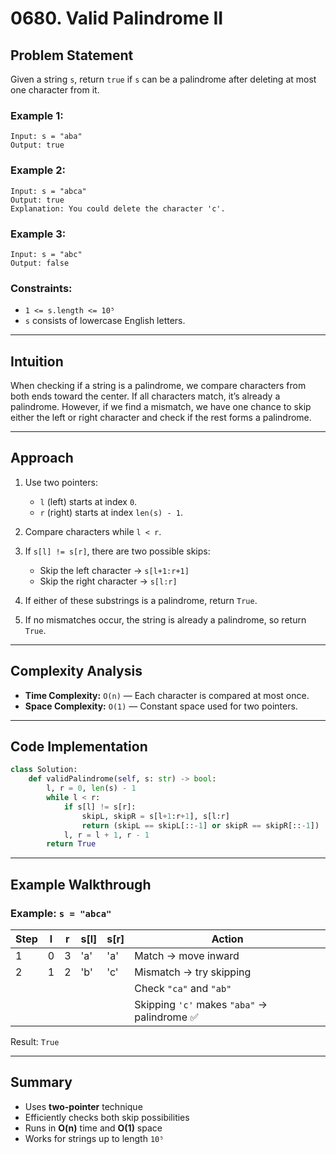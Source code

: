 # 0680. Valid Palindrome II

## Problem Statement

Given a string `s`, return `true` if `s` can be a palindrome after deleting at most one character from it.

### Example 1:

```
Input: s = "aba"
Output: true
```

### Example 2:

```
Input: s = "abca"
Output: true
Explanation: You could delete the character 'c'.
```

### Example 3:

```
Input: s = "abc"
Output: false
```

### Constraints:

- `1 <= s.length <= 10⁵`
- `s` consists of lowercase English letters.

---

## Intuition

When checking if a string is a palindrome, we compare characters from both ends toward the center.
If all characters match, it’s already a palindrome.
However, if we find a mismatch, we have one chance to skip either the left or right character and check if the rest forms a palindrome.

---

## Approach

1. Use two pointers:

   - `l` (left) starts at index `0`.
   - `r` (right) starts at index `len(s) - 1`.

2. Compare characters while `l < r`.

3. If `s[l] != s[r]`, there are two possible skips:

   - Skip the left character → `s[l+1:r+1]`
   - Skip the right character → `s[l:r]`

4. If either of these substrings is a palindrome, return `True`.

5. If no mismatches occur, the string is already a palindrome, so return `True`.

---

## Complexity Analysis

- **Time Complexity:** `O(n)` — Each character is compared at most once.
- **Space Complexity:** `O(1)` — Constant space used for two pointers.

---

## Code Implementation

```python
class Solution:
    def validPalindrome(self, s: str) -> bool:
        l, r = 0, len(s) - 1
        while l < r:
            if s[l] != s[r]:
                skipL, skipR = s[l+1:r+1], s[l:r]
                return (skipL == skipL[::-1] or skipR == skipR[::-1])
            l, r = l + 1, r - 1
        return True
```

---

## Example Walkthrough

### Example: `s = "abca"`

| Step | l   | r   | s[l] | s[r] | Action                                       |
| ---- | --- | --- | ---- | ---- | -------------------------------------------- |
| 1    | 0   | 3   | 'a'  | 'a'  | Match → move inward                          |
| 2    | 1   | 2   | 'b'  | 'c'  | Mismatch → try skipping                      |
|      |     |     |      |      | Check `"ca"` and `"ab"`                      |
|      |     |     |      |      | Skipping `'c'` makes `"aba"` → palindrome ✅ |

Result: `True`

---

## Summary

- Uses **two-pointer** technique
- Efficiently checks both skip possibilities
- Runs in **O(n)** time and **O(1)** space
- Works for strings up to length `10⁵`
